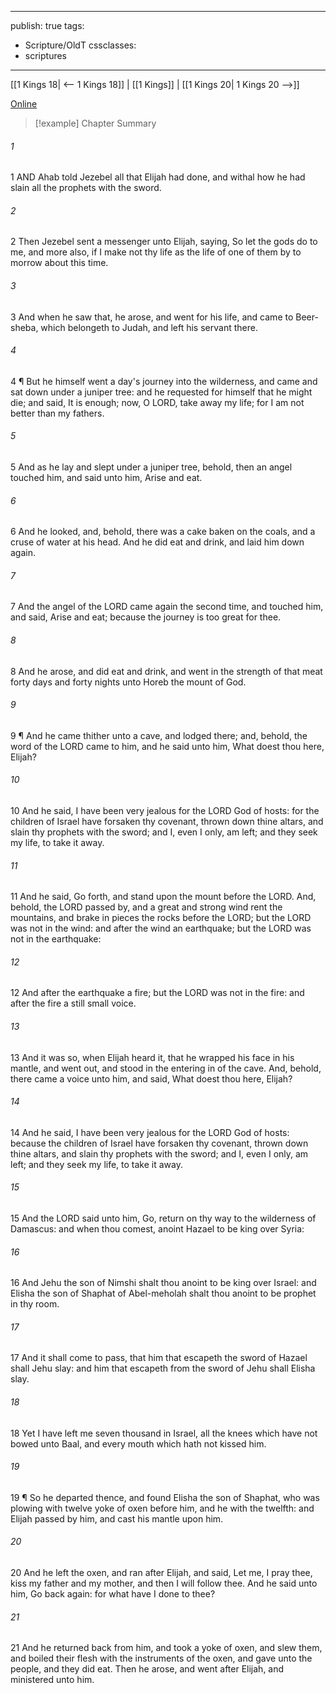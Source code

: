 

---
publish: true
tags:
  - Scripture/OldT
cssclasses:
  - scriptures
---
[[1 Kings 18| <-- 1 Kings 18]] | [[1 Kings]] | [[1 Kings 20| 1 Kings 20 -->]]

[Online](https://churchofjesuschrist.org/study/scriptures/ot/1-kgs/19?lang=eng)

>[!example] Chapter Summary
>
###### 1
1 AND Ahab told Jezebel all that Elijah had done, and withal how he had slain all the prophets with the sword.
###### 2
2 Then Jezebel sent a messenger unto Elijah, saying, So let the gods do to me, and more also, if I make not thy life as the life of one of them by to morrow about this time.
###### 3
3 And when he saw that, he arose, and went for his life, and came to Beer-sheba, which belongeth to Judah, and left his servant there.
###### 4
4 ¶ But he himself went a day's journey into the wilderness, and came and sat down under a juniper tree: and he requested for himself that he might die; and said, It is enough; now, O LORD, take away my life; for I am not better than my fathers.
###### 5
5 And as he lay and slept under a juniper tree, behold, then an angel touched him, and said unto him, Arise and eat.
###### 6
6 And he looked, and, behold, there was a cake baken on the coals, and a cruse of water at his head.  And he did eat and drink, and laid him down again.
###### 7
7 And the angel of the LORD came again the second time, and touched him, and said, Arise and eat; because the journey is too great for thee.
###### 8
8 And he arose, and did eat and drink, and went in the strength of that meat forty days and forty nights unto Horeb the mount of God.
###### 9
9 ¶ And he came thither unto a cave, and lodged there; and, behold, the word of the LORD came to him, and he said unto him, What doest thou here, Elijah?
###### 10
10 And he said, I have been very jealous for the LORD God of hosts: for the children of Israel have forsaken thy covenant, thrown down thine altars, and slain thy prophets with the sword; and I, even I only, am left; and they seek my life, to take it away.
###### 11
11 And he said, Go forth, and stand upon the mount before the LORD.  And, behold, the LORD passed by, and a great and strong wind rent the mountains, and brake in pieces the rocks before the LORD; but the LORD was not in the wind: and after the wind an earthquake; but the LORD was not in the earthquake:
###### 12
12 And after the earthquake a fire; but the LORD was not in the fire: and after the fire a still small voice.
###### 13
13 And it was so, when Elijah heard it, that he wrapped his face in his mantle, and went out, and stood in the entering in of the cave.  And, behold, there came a voice unto him, and said, What doest thou here, Elijah?
###### 14
14 And he said, I have been very jealous for the LORD God of hosts: because the children of Israel have forsaken thy covenant, thrown down thine altars, and slain thy prophets with the sword; and I, even I only, am left; and they seek my life, to take it away.
###### 15
15 And the LORD said unto him, Go, return on thy way to the wilderness of Damascus: and when thou comest, anoint Hazael to be king over Syria:
###### 16
16 And Jehu the son of Nimshi shalt thou anoint to be king over Israel: and Elisha the son of Shaphat of Abel-meholah shalt thou anoint to be prophet in thy room.
###### 17
17 And it shall come to pass, that him that escapeth the sword of Hazael shall Jehu slay: and him that escapeth from the sword of Jehu shall Elisha slay.
###### 18
18 Yet I have left me seven thousand in Israel, all the knees which have not bowed unto Baal, and every mouth which hath not kissed him.
###### 19
19 ¶ So he departed thence, and found Elisha the son of Shaphat, who was plowing with twelve yoke of oxen before him, and he with the twelfth: and Elijah passed by him, and cast his mantle upon him.
###### 20
20 And he left the oxen, and ran after Elijah, and said, Let me, I pray thee, kiss my father and my mother, and then I will follow thee.  And he said unto him, Go back again: for what have I done to thee?
###### 21
21 And he returned back from him, and took a yoke of oxen, and slew them, and boiled their flesh with the instruments of the oxen, and gave unto the people, and they did eat.  Then he arose, and went after Elijah, and ministered unto him.



